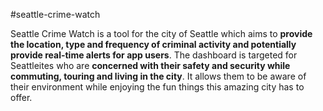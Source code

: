 #seattle-crime-watch

Seattle Crime Watch is a tool for the city of Seattle which aims to **provide the location, type and frequency of criminal activity and potentially provide real-time alerts for app users**.
The dashboard is targeted for Seattleites who are **concerned with their safety and security while commuting, touring and living in the city**. It allows them to be aware of their environment while enjoying the fun things this amazing city has to offer.



